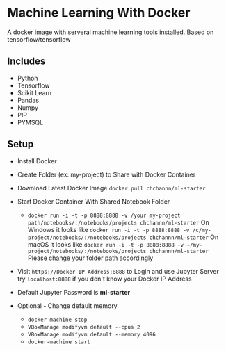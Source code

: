 # Machine Learning With Docker

A docker image with serveral machine learning tools installed. Based on tensorflow/tensorflow

## Includes
* Python
* Tensorflow
* Scikit Learn
* Pandas
* Numpy
* PIP
* PYMSQL

## Setup
* Install Docker
* Create Folder (ex: my-project) to Share with Docker Container
* Download Latest Docker Image
	`docker pull chchannn/ml-starter`
* Start Docker Container With Shared Notebook Folder
	* `docker run -i -t -p 8888:8888 -v /your my-project path/notebooks/:/notebooks/projects chchannn/ml-starter`
	On Windows it looks like `docker run -i -t -p 8888:8888 -v /c/my-project/notebooks/:/notebooks/projects chchannn/ml-starter`
	On macOS it looks like `docker run -i -t -p 8888:8888 -v ~/my-project/notebooks/:/notebooks/projects chchannn/ml-starter`
	Please change your folder path accordingly 
* Visit  `https://Docker IP Address:8888` to Login and use Jupyter Server
	try `localhost:8888` if you don't know your Docker IP Address
* Default Jupyter Password is **ml-starter**

* Optional - Change default memory
	* `docker-machine stop`
	* `VBoxManage modifyvm default --cpus 2`
	* `VBoxManage modifyvm default --memory 4096`
	* `docker-machine start`

